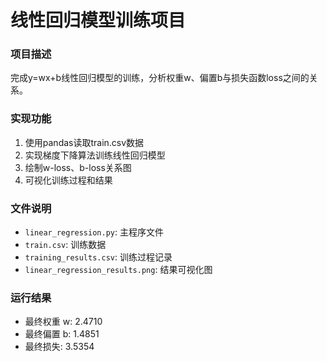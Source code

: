 # 线性回归模型训练项目

### 项目描述
完成y=wx+b线性回归模型的训练，分析权重w、偏置b与损失函数loss之间的关系。

### 实现功能
1. 使用pandas读取train.csv数据
2. 实现梯度下降算法训练线性回归模型
3. 绘制w-loss、b-loss关系图
4. 可视化训练过程和结果

### 文件说明
- `linear_regression.py`: 主程序文件
- `train.csv`: 训练数据
- `training_results.csv`: 训练过程记录
- `linear_regression_results.png`: 结果可视化图

### 运行结果
- 最终权重 w: 2.4710
- 最终偏置 b: 1.4851
- 最终损失: 3.5354
